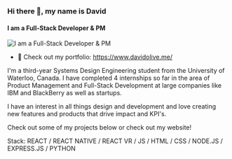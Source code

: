 ### Hi there 👋, my name is David
#### I am a Full-Stack Developer & PM
![I am a Full-Stack Developer & PM](https://i.ibb.co/bN9mhqZ/shotsnapp-1615650517-149.png)

- 📁 Check out my portfolio: https://www.davidolive.me/

I'm a third-year Systems Design Engineering student from the University of Waterloo, Canada. I have completed 4 internships so far in the area of Product Management and Full-Stack Development at large companies like IBM and BlackBerry as well as startups.

I have an interest in all things design and development and love creating new features and products that drive impact and KPI's.

Check out some of my projects below or check out my website!

Stack: REACT / REACT  NATIVE / REACT VR / JS / HTML / CSS / NODE.JS / EXPRESS.JS / PYTHON

